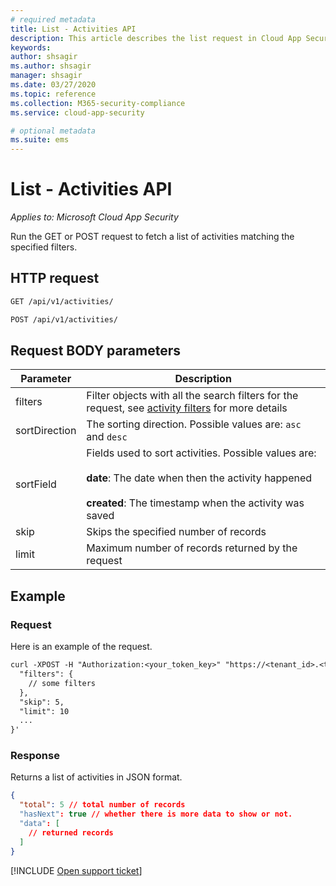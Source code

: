 ```yaml
---
# required metadata
title: List - Activities API
description: This article describes the list request in Cloud App Security's Activities API.
keywords:
author: shsagir
ms.author: shsagir
manager: shsagir
ms.date: 03/27/2020
ms.topic: reference
ms.collection: M365-security-compliance
ms.service: cloud-app-security

# optional metadata
ms.suite: ems
---
```

# List - Activities API

*Applies to: Microsoft Cloud App Security*

Run the GET or POST request to fetch a list of activities matching the specified filters.

## HTTP request

```rest
GET /api/v1/activities/
```

```rest
POST /api/v1/activities/
```

## Request BODY parameters

| Parameter | Description |
| --- | --- |
| filters | Filter objects with all the search filters for the request, see [activity filters](api-activities.md#filters) for more details |
| sortDirection | The sorting direction. Possible values are: `asc` and `desc` |
| sortField | Fields used to sort activities. Possible values are:<br /><br />**date**: The date when then the activity happened<br /><br />**created**: The timestamp when the activity was saved |
| skip | Skips the specified number of records |
| limit | Maximum number of records returned by the request |

## Example

### Request

Here is an example of the request.

```rest
curl -XPOST -H "Authorization:<your_token_key>" "https://<tenant_id>.<tenant_region>.contoso.com/api/v1/activities/" -d '{
  "filters": {
    // some filters
  },
  "skip": 5,
  "limit": 10
  ...
}'
```

### Response

Returns a list of activities in JSON format.

```json
{
  "total": 5 // total number of records
  "hasNext": true // whether there is more data to show or not.
  "data": [
    // returned records
  ]
}
```

[!INCLUDE [Open support ticket](includes/support.md)]

